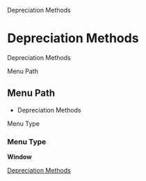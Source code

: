 
Depreciation Methods
# Depreciation Methods


Depreciation Methods

Menu Path
## Menu Path



- Depreciation Methods

Menu Type
### Menu Type

**Window**


[Depreciation Methods](../../functional-guide/window/window-depreciation-methods.md)